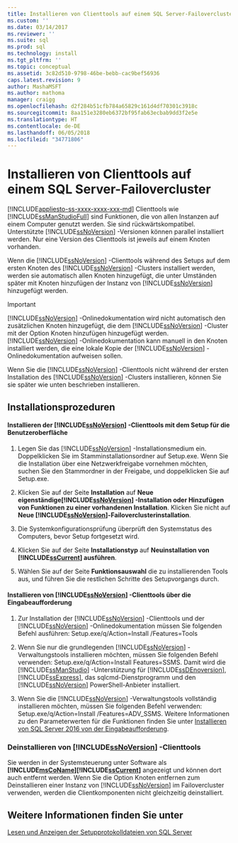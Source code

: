 ```yaml
---
title: Installieren von Clienttools auf einem SQL Server-Failovercluster | Microsoft-Dokumentation
ms.custom: ''
ms.date: 03/14/2017
ms.reviewer: ''
ms.suite: sql
ms.prod: sql
ms.technology: install
ms.tgt_pltfrm: ''
ms.topic: conceptual
ms.assetid: 3c82d510-9798-46be-bebb-cac9bef56936
caps.latest.revision: 9
author: MashaMSFT
ms.author: mathoma
manager: craigg
ms.openlocfilehash: d2f284b51cfb784a65829c161d4df70301c3918c
ms.sourcegitcommit: 8aa151e3280eb6372bf95fab63ecbab9dd3f2e5e
ms.translationtype: HT
ms.contentlocale: de-DE
ms.lasthandoff: 06/05/2018
ms.locfileid: "34771806"
---
```

# <a name="install-client-tools-on-a-sql-server-failover-cluster"></a>Installieren von Clienttools auf einem SQL Server-Failovercluster
[!INCLUDE[appliesto-ss-xxxx-xxxx-xxx-md](../../../includes/appliesto-ss-xxxx-xxxx-xxx-md.md)]
  Clienttools wie [!INCLUDE[ssManStudioFull](../../../includes/ssmanstudiofull-md.md)] sind Funktionen, die von allen Instanzen auf einem Computer genutzt werden. Sie sind rückwärtskompatibel. Unterstützte [!INCLUDE[ssNoVersion](../../../includes/ssnoversion-md.md)] -Versionen können parallel installiert werden. Nur eine Version des Clienttools ist jeweils auf einem Knoten vorhanden.  
  
 Wenn die [!INCLUDE[ssNoVersion](../../../includes/ssnoversion-md.md)] -Clienttools während des Setups auf dem ersten Knoten des [!INCLUDE[ssNoVersion](../../../includes/ssnoversion-md.md)] -Clusters installiert werden, werden sie automatisch allen Knoten hinzugefügt, die unter Umständen später mit Knoten hinzufügen der Instanz von [!INCLUDE[ssNoVersion](../../../includes/ssnoversion-md.md)] hinzugefügt werden.  
  
> [!IMPORTANT]  
>  [!INCLUDE[ssNoVersion](../../../includes/ssnoversion-md.md)] -Onlinedokumentation wird nicht automatisch den zusätzlichen Knoten hinzugefügt, die dem [!INCLUDE[ssNoVersion](../../../includes/ssnoversion-md.md)] -Cluster mit der Option Knoten hinzufügen hinzugefügt werden. [!INCLUDE[ssNoVersion](../../../includes/ssnoversion-md.md)] -Onlinedokumentation kann manuell in den Knoten installiert werden, die eine lokale Kopie der [!INCLUDE[ssNoVersion](../../../includes/ssnoversion-md.md)] -Onlinedokumentation aufweisen sollen.  
  
 Wenn Sie die [!INCLUDE[ssNoVersion](../../../includes/ssnoversion-md.md)] -Clienttools nicht während der ersten Installation des [!INCLUDE[ssNoVersion](../../../includes/ssnoversion-md.md)] -Clusters installieren, können Sie sie später wie unten beschrieben installieren.  
  
## <a name="installation-procedures"></a>Installationsprozeduren  
  
#### <a name="installing-includessnoversionincludesssnoversion-mdmd-client-tools-using-the-setup-user-interface"></a>Installieren der [!INCLUDE[ssNoVersion](../../../includes/ssnoversion-md.md)] -Clienttools mit dem Setup für die Benutzeroberfläche  
  
1.  Legen Sie das [!INCLUDE[ssNoVersion](../../../includes/ssnoversion-md.md)] -Installationsmedium ein. Doppelklicken Sie im Stamminstallationsordner auf Setup.exe. Wenn Sie die Installation über eine Netzwerkfreigabe vornehmen möchten, suchen Sie den Stammordner in der Freigabe, und doppelklicken Sie auf Setup.exe.  
  
2.  Klicken Sie auf der Seite **Installation** auf **Neue eigenständige[!INCLUDE[ssNoVersion](../../../includes/ssnoversion-md.md)] -Installation oder Hinzufügen von Funktionen zu einer vorhandenen Installation**. Klicken Sie nicht auf **Neue [!INCLUDE[ssNoVersion](../../../includes/ssnoversion-md.md)]-Failoverclusterinstallation**.  
  
3.  Die Systemkonfigurationsprüfung überprüft den Systemstatus des Computers, bevor Setup fortgesetzt wird.  
  
4.  Klicken Sie auf der Seite **Installationstyp** auf **Neuinstallation von [!INCLUDE[ssCurrent](../../../includes/sscurrent-md.md)] ausführen**.  
  
5.  Wählen Sie auf der Seite **Funktionsauswahl** die zu installierenden Tools aus, und führen Sie die restlichen Schritte des Setupvorgangs durch.  
  
#### <a name="installing-includessnoversionincludesssnoversion-mdmd-client-tools-at-the-command-prompt"></a>Installieren von [!INCLUDE[ssNoVersion](../../../includes/ssnoversion-md.md)] -Clienttools über die Eingabeaufforderung  
  
1.  Zur Installation der [!INCLUDE[ssNoVersion](../../../includes/ssnoversion-md.md)] -Clienttools und der [!INCLUDE[ssNoVersion](../../../includes/ssnoversion-md.md)] -Onlinedokumentation müssen Sie folgenden Befehl ausführen: Setup.exe/q/Action=Install /Features=Tools  
  
2.  Wenn Sie nur die grundlegenden [!INCLUDE[ssNoVersion](../../../includes/ssnoversion-md.md)] -Verwaltungstools installieren möchten, müssen Sie folgenden Befehl verwenden: Setup.exe/q/Action=Install Features=SSMS. Damit wird die [!INCLUDE[ssManStudio](../../../includes/ssmanstudio-md.md)] -Unterstützung für [!INCLUDE[ssDEnoversion](../../../includes/ssdenoversion-md.md)], [!INCLUDE[ssExpress](../../../includes/ssexpress-md.md)], das sqlcmd-Dienstprogramm und den [!INCLUDE[ssNoVersion](../../../includes/ssnoversion-md.md)] PowerShell-Anbieter installiert.  
  
3.  Wenn Sie die [!INCLUDE[ssNoVersion](../../../includes/ssnoversion-md.md)] -Verwaltungstools vollständig installieren möchten, müssen Sie folgenden Befehl verwenden: Setup.exe/q/Action=Install /Features=ADV_SSMS. Weitere Informationen zu den Parameterwerten für die Funktionen finden Sie unter [Installieren von SQL Server 2016 von der Eingabeaufforderung](../../../database-engine/install-windows/install-sql-server-2016-from-the-command-prompt.md).  
  
### <a name="uninstalling-includessnoversionincludesssnoversion-mdmd-client-tools"></a>Deinstallieren von [!INCLUDE[ssNoVersion](../../../includes/ssnoversion-md.md)] -Clienttools  
 Sie werden in der Systemsteuerung unter Software als **[!INCLUDE[msCoName](../../../includes/msconame-md.md)][!INCLUDE[ssCurrent](../../../includes/sscurrent-md.md)]** angezeigt und können dort auch entfernt werden. Wenn Sie die Option Knoten entfernen zum Deinstallieren einer Instanz von [!INCLUDE[ssNoVersion](../../../includes/ssnoversion-md.md)] im Failovercluster verwenden, werden die Clientkomponenten nicht gleichzeitig deinstalliert.  
  
## <a name="see-also"></a>Weitere Informationen finden Sie unter  
 [Lesen und Anzeigen der Setupprotokolldateien von SQL Server](../../../database-engine/install-windows/view-and-read-sql-server-setup-log-files.md)  
  
  
